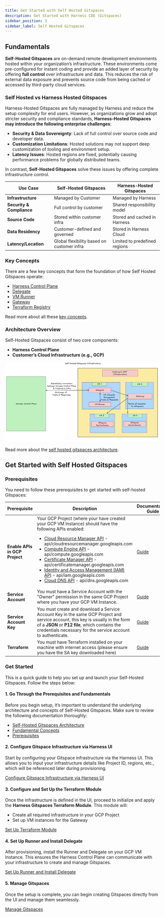 ```yaml
---
title: Get Started with Self Hosted Gitspaces
description: Get Started with Harness CDE (Gitspaces)
sidebar_position: 3
sidebar_label: Self Hosted Gitspaces
---
```


## Fundamentals

**Self-Hosted Gitspaces** are on-demand remote development environments hosted within your organization’s infrastructure. These environments come pre-configured for instant coding and provide an added layer of security by offering **full control** over infrastructure and data. This reduces the risk of external data exposure and prevents source code from being cached or accessed by third-party cloud services.

### Self Hosted vs Harness Hosted Gitspaces 
Harness-Hosted Gitspaces are fully managed by Harness and reduce the setup complexity for end users. However, as organizations grow and adopt stricter security and compliance standards, **Harness-Hosted Gitspaces may introduce the following enterprise challenges**:

* **Security & Data Sovereignty**: Lack of full control over source code and developer data.
* **Customization Limitations**: Hosted solutions may not support deep customization of tooling and environment setup.
* **Latency Issues**: Hosted regions are fixed, potentially causing performance problems for globally distributed teams.

In contrast, **Self-Hosted Gitspaces** solve these issues by offering complete infrastructure control. 

| Use Case                  | Self-Hosted Gitspaces                      | Harness-Hosted Gitspaces           |
| ------------------------- | ------------------------------------------ | ---------------------------------- |
| **Infrastructure**        | Managed by Customer       | Managed by Harness                 |
| **Security & Compliance** | Full control by customer                   | Shared responsibility model        |
| **Source Code**           | Stored within customer infra               | Stored and cached in Harness |
| **Data Residency**        | Customer-defined and governed              | Stored in Harness Cloud         |
| **Latency/Location**      | Global flexibility based on customer infra | Limited to predefined regions      |

### Key Concepts 
There are a few key concepts that form the foundation of how Self Hosted Gitspaces operate: 
- [Harness Control Plane](/docs/cloud-development-environments/self-hosted-gitspaces/fundamentals.md#harness-control-plane)
- [Delegate](/docs/cloud-development-environments/self-hosted-gitspaces/fundamentals.md#delegate)
- [VM Runner](/docs/cloud-development-environments/self-hosted-gitspaces/fundamentals.md#vm-runner)
- [Gateway](/docs/cloud-development-environments/self-hosted-gitspaces/fundamentals.md#gateway)
- [Terraform Registry](/docs/cloud-development-environments/self-hosted-gitspaces/fundamentals.md#terraform-registry)

Read more about all these [key concepts](/docs/cloud-development-environments/self-hosted-gitspaces/fundamentals.md). 

### Architecture Overview
Self-Hosted Gitspaces consist of two core components:

* **Harness Control Plane**
* **Customer’s Cloud Infrastructure (e.g., GCP)**

![Architecture Diagram](./static/self-hosted-architecture.png)

Read more about the [self hosted gitspaces architecture](/docs/cloud-development-environments/deep-dive-into-gitspaces/self-hosted-architecture.md). 

## Get Started with Self Hosted Gitspaces
### Prerequisites
You need to follow these prerequisites to get started with self-hosted Gitspaces:

| **Prerequisite**    | **Description** | **Documentation Guide** | 
| -------- | ------- | ---------- | 
| **Enable APIs in GCP Project** | Your GCP Project (where your have created your GCP VM Instance) should have the following APIs enabled:  <ul><li>[Cloud Resource Manager API](https://cloud.google.com/resource-manager/reference/rest) - api/cloudresourcemanager.googleapis.com</li><li>[Compute Engine API](https://cloud.google.com/compute/docs/reference/rest/v1) - api/compute.googleapis.com</li><li>[Certificate Manager API](https://cloud.google.com/certificate-manager/docs/reference/certificate-manager/rest) - api/certificatemanager.googleapis.com</li><li>[Identity and Access Management (IAM) API](https://cloud.google.com/iam/docs/reference/rest) - api/iam.googleapis.com</li><li>[Cloud DNS API](https://cloud.google.com/dns/docs/reference/rest/v1) - api/dns.googleapis.com</li></ul>   | [Guide](https://cloud.google.com/endpoints/docs/openapi/enable-api) |
| **Service Account** | You must have a Service Account with the "Owner" permission in the same GCP Project where you have your GCP VM Instance.| [Guide](https://cloud.google.com/iam/docs/service-accounts-create) | 
| **Service Account Key** | You must create and download a Service Account Key in the same GCP Project and service account, this key is usually in the form of a **JSON** or **P12 file**, which contains the credentials necessary for the service account to authenticate. | [Guide](https://cloud.google.com/iam/docs/keys-create-delete) | 
| **Terraform** | You must have Terraform installed on your machine with internet access (please ensure you have the SA key downloaded here) | [Guide](https://developer.hashicorp.com/terraform/tutorials/aws-get-started/install-cli) |

### Get Started
This is a quick guide to help you set up and launch your Self-Hosted Gitspaces. Follow the steps below:

#### 1. Go Through the Prerequisites and Fundamentals

Before you begin setup, it’s important to understand the underlying architecture and concepts of Self-Hosted Gitspaces. Make sure to review the following documentation thoroughly:

- [Self-Hosted Gitspaces Architecture](/docs/cloud-development-environments/deep-dive-into-gitspaces/self-hosted-architecture.md)  
- [Fundamental Concepts](/docs/cloud-development-environments/self-hosted-gitspaces/fundamentals.md)  
- [Prerequisites](/docs/cloud-development-environments/self-hosted-gitspaces/fundamentals.md#prerequisites)  

#### 2. Configure Gitspace Infrastructure via Harness UI

Start by configuring your Gitspace infrastructure via the Harness UI. This allows you to input your infrastructure details like Project ID, regions, etc., which will be referenced later during provisioning.

[Configure Gitspace Infrastructure via Harness UI](/docs/cloud-development-environments/self-hosted-gitspaces/gitspace-infra-ui.md)

#### 3. Configure and Set Up the Terraform Module

Once the infrastructure is defined in the UI, proceed to initialize and apply the **Harness Gitspaces Terraform Module**. This module will:

- Create all required infrastructure in your GCP Project  
- Set up VM instances for the Gateway

[Set Up Terraform Module](/docs/cloud-development-environments/self-hosted-gitspaces/gitspace-infra-terraform.md)

#### 4. Set Up Runner and Install Delegate

After provisioning, install the Runner and Delegate on your GCP VM Instance. This ensures the Harness Control Plane can communicate with your infrastructure to create and manage Gitspaces.

[Set Up Runner and Install Delegate](/docs/cloud-development-environments/self-hosted-gitspaces/runner-delegate.md)

#### 5. Manage Gitspaces

Once the setup is complete, you can begin creating Gitspaces directly from the UI and manage them seamlessly.

[Manage Gitspaces](/docs/cloud-development-environments/manage-gitspaces/create-gitspaces.md) 

